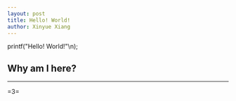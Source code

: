 ```yaml
---
layout: post
title: Hello! World!
author: Xinyue Xiang
---
```


printf("Hello! World!"\n);

## Why am I here? 
-----
=3=


